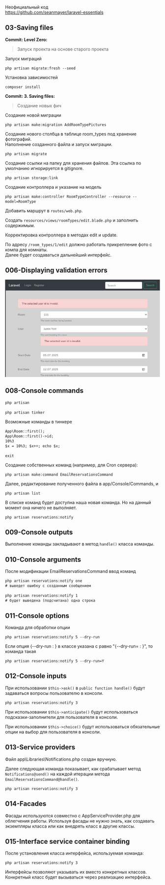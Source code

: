 Неофициальный код  
https://github.com/seanmayer/laravel-essentials

## 03-Saving files

**Commit: Level Zero:**

> Запуск проекта на основе старого проекта

Запуск миграций

    php artisan migrate:fresh --seed

Установка зависимостей

    composer install

**Commit: 3. Saving files:**

> Создание новых фич

Создание новой миграции

    php artisan make:migration AddRoomTypePictures

Создание нового столбца в таблице room_types под хранение фотографий.   
Наполнение созданного файла и запуск миграции.  

    php artisan migrate

Создание ссылки на папку для хранения файлов. Эта ссылка по умолчанию игнорируется в gitignore.

    php artisan storage:link

Создание контроллера и указание на модель

    php artisan make:controller RoomTypeController --resource --model=RoomType

Добавить маршрут в `routes/web.php`.

Создать `resources/views/roomTypes/edit.blade.php` и заполнить содержимым. 

Корректировка контроллера в методах edit и update.  

По адресу `/room_types/1/edit` должно работать прикрепление фото с компа для комнаты.  
Далее будет создаваться дальнейший интерфейс.  

## 006-Displaying validation errors

<img src="img/display_form_errors.jpg" alt="drawing" width="600"/>

## 008-Console commands

    php artisan

    php artisan tinker

Возможные команды в тинкере

    App\Room::first();
    App\Room::first()->id;
    10%3
    $x = 10%3; $x++; echo $x;

    exit

Создание собственных команд (например, для Cron сервера):

    php artisan make:command EmailReservationsCommand

Далее, редактирование полученного файла в app/Console/Commands, и

    php artisan list

В списке команд будет доступна наша новая команда. Но на данный момент она ничего не выполняет.

    php artisan reservations:notify

## 009-Console outputs

Выполнение команды закладывают в метод `handle()` класса команды.  

## 010-Console arguments

После модификации EmailReservationsCommand ввод команд

    php artisan reservations:notify one
    # выведет ошибку с созданным сообщением

    php artisan reservations:notify 1
    # будет выведена (подсчитана) одна строка

## 011-Console options

Команда для обработки опции

    php artisan reservations:notify 5 --dry-run

Если опция {--dry-run : } в классе указана с равно "{--dry-run= : }", то команда такая

    php artisan reservations:notify 5 --dry-run=Y

## 012-Console inputs

При использовании `$this->ask()` в `public function handle()` будут задаваться вопросы пользователю в консоли.

    php artisan reservations:notify 3

При использовании `$this->anticipate()` будут использоваться подсказки-заполнители для пользователя в консоли.

При использовании `$this->choice()` будут использоваться обязательные опции на выбор для пользователя в консоли.

## 013-Service providers

Файл app\Libraries\Notifications.php создан вручную.  

Далее следующая команда показывает, как срабатывает метод `Notifications@send()` на каждой итерации метода `EmailReservationsCommand@handle()`. 

    php artisan reservations:notify 3

## 014-Facades

Фасады используются совместно с AppServiceProvider.php для облегчения работы. Используя фасады не нужно знать, как создавать экземпляры класса или как внедрять класс в другие классы.

## 015-Interface service container binding

После установления класса интерфейса, используемая команда:

    php artisan reservations:notify 3

Интерфейсы позволяют указывать их вместо конкретных классов. Конкретный класс будет вызываться через реализацию интерфейса.

## 